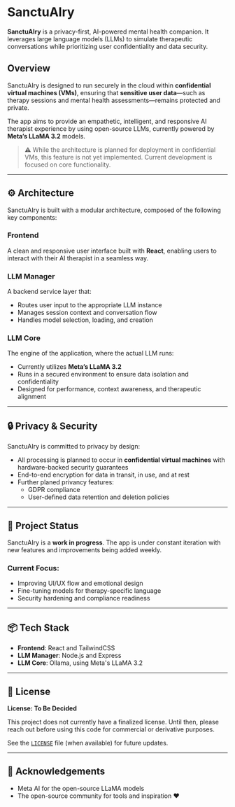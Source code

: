 # SanctuAIry

**SanctuAIry** is a privacy-first, AI-powered mental health companion. It leverages large language models (LLMs) to simulate therapeutic conversations while prioritizing user confidentiality and data security.

## Overview

SanctuAIry is designed to run securely in the cloud within **confidential virtual machines (VMs)**, ensuring that **sensitive user data**—such as therapy sessions and mental health assessments—remains protected and private.

The app aims to provide an empathetic, intelligent, and responsive AI therapist experience by using open-source LLMs, currently powered by **Meta’s LLaMA 3.2** models.

> ⚠️ While the architecture is planned for deployment in confidential VMs, this feature is not yet implemented. Current development is focused on core functionality.

---

## ⚙️ Architecture

SanctuAIry is built with a modular architecture, composed of the following key components:

### Frontend
A clean and responsive user interface built with **React**, enabling users to interact with their AI therapist in a seamless way.

### LLM Manager
A backend service layer that:
- Routes user input to the appropriate LLM instance
- Manages session context and conversation flow
- Handles model selection, loading, and creation

### LLM Core
The engine of the application, where the actual LLM runs:
- Currently utilizes **Meta’s LLaMA 3.2**
- Runs in a secured environment to ensure data isolation and confidentiality
- Designed for performance, context awareness, and therapeutic alignment

---

## 🔒 Privacy & Security

SanctuAIry is committed to privacy by design:

- All processing is planned to occur in **confidential virtual machines** with hardware-backed security guarantees
- End-to-end encryption for data in transit, in use, and at rest
- Further planed privancy features:
  - GDPR compliance
  - User-defined data retention and deletion policies

---

## 🚧 Project Status

SanctuAIry is a **work in progress**. The app is under constant iteration with new features and improvements being added weekly.

### Current Focus:
- Improving UI/UX flow and emotional design
- Fine-tuning models for therapy-specific language
- Security hardening and compliance readiness

---

## 📦 Tech Stack

- **Frontend**: React and TailwindCSS
- **LLM Manager**: Node.js and Express
- **LLM Core**: Ollama, using Meta's LLaMA 3.2

---

## 📄 License

**License: To Be Decided**

This project does not currently have a finalized license. Until then, please reach out before using this code for commercial or derivative purposes.

See the [`LICENSE`](./LICENSE) file (when available) for future updates.

---

## 🙏 Acknowledgements

- Meta AI for the open-source LLaMA models
- The open-source community for tools and inspiration ❤️
